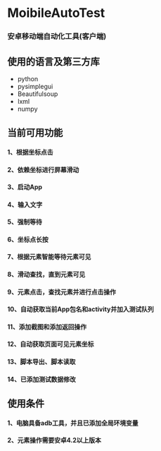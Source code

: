 # MoibileAutoTest
### 安卓移动端自动化工具(客户端)

## 使用的语言及第三方库
- python
- pysimplegui
- Beautifulsoup
- lxml
- numpy

## 当前可用功能
#### 1、根据坐标点击
#### 2、依赖坐标进行屏幕滑动
#### 3、启动App
#### 4、输入文字
#### 5、强制等待
#### 6、坐标点长按
#### 7、根据元素智能等待元素可见
#### 8、滑动查找，直到元素可见
#### 9、元素点击，查找元素并进行点击操作
#### 10、自动获取当前App包名和activity并加入测试队列
#### 11、添加截图和添加返回操作
#### 12、自动获取页面可见元素坐标
#### 13、脚本导出、脚本读取
#### 14、已添加测试数据修改

## 使用条件
#### 1、电脑具备adb工具，并且已添加全局环境变量
#### 2、元素操作需要安卓4.2以上版本
